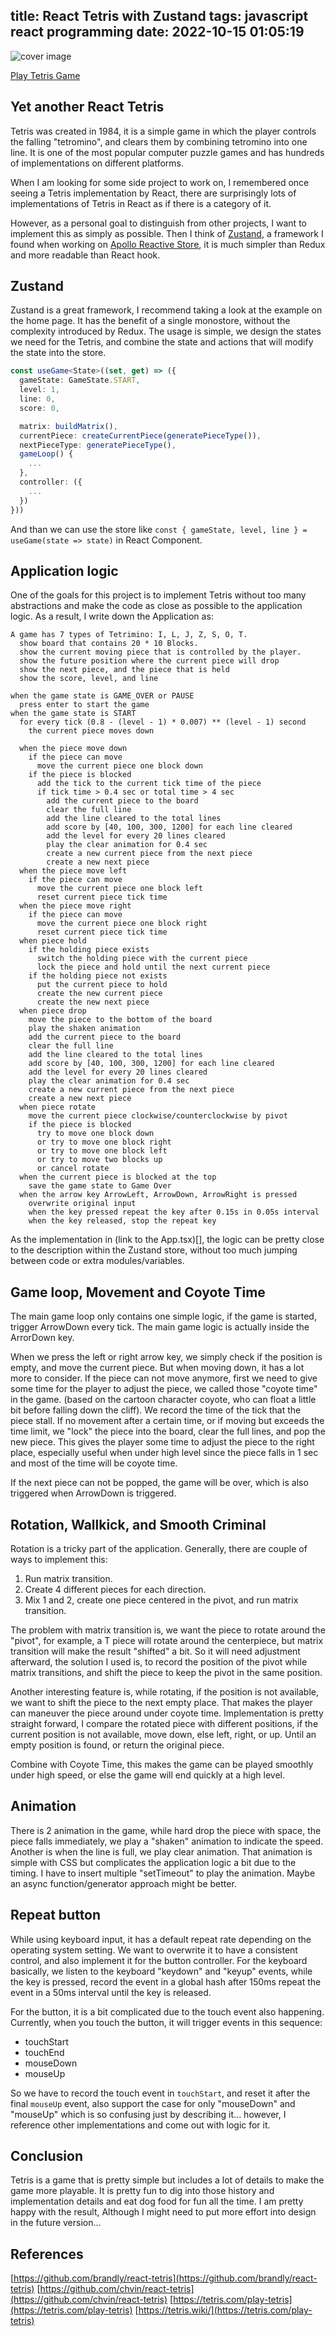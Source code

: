 title: React Tetris with Zustand
tags: javascript react programming
date: 2022-10-15 01:05:19
---


![cover image](tetris.png)

[Play Tetris Game](https://neethack.com/react-tetris)

## Yet another React Tetris

Tetris was created in 1984, it is a simple game in which the player controls the falling "tetromino", and clears them by combining tetromino into one line. It is one of the most popular computer puzzle games and has hundreds of implementations on different platforms. 

When I am looking for some side project to work on, I remembered once seeing a Tetris implementation by React, there are surprisingly lots of implementations of Tetris in React as if there is a category of it.

However, as a personal goal to distinguish from other projects, I want to implement this as simply as possible. Then I think of [Zustand](https://github.com/pmndrs/zustand), a framework I found when working on [Apollo Reactive Store](https://github.com/Rafe/apollo-reactive-store), it is much simpler than Redux and more readable than React hook.

## Zustand

Zustand is a great framework, I recommend taking a look at the example on the home page. It has the benefit of a single monostore, without the complexity introduced by Redux. The usage is simple, we design the states we need for the Tetris, and combine the state and actions that will modify the state into the store.

```typescript
const useGame<State>((set, get) => ({
  gameState: GameState.START,
  level: 1,
  line: 0,
  score: 0,

  matrix: buildMatrix(),
  currentPiece: createCurrentPiece(generatePieceType()),
  nextPieceType: generatePieceType(),
  gameLoop() {
    ...
  },
  controller: ({
    ...
  })
}))
```

And than we can use the store like `const { gameState, level, line } = useGame(state => state)` in React Component.

## Application logic

One of the goals for this project is to implement Tetris without too many abstractions and make the code as close as possible to the application logic. As a result, I write down the Application as:

```
A game has 7 types of Tetrimino: I, L, J, Z, S, O, T.
  show board that contains 20 * 10 Blocks.
  show the current moving piece that is controlled by the player.
  show the future position where the current piece will drop
  show the next piece, and the piece that is held
  show the score, level, and line

when the game state is GAME_OVER or PAUSE
  press enter to start the game
when the game state is START
  for every tick (0.8 - (level - 1) * 0.007) ** (level - 1) second
    the current piece moves down

  when the piece move down
    if the piece can move
      move the current piece one block down
    if the piece is blocked
      add the tick to the current tick time of the piece
      if tick time > 0.4 sec or total time > 4 sec
        add the current piece to the board
        clear the full line
        add the line cleared to the total lines
        add score by [40, 100, 300, 1200] for each line cleared
        add the level for every 20 lines cleared
        play the clear animation for 0.4 sec
        create a new current piece from the next piece
        create a new next piece
  when the piece move left
    if the piece can move
      move the current piece one block left
      reset current piece tick time
  when the piece move right
    if the piece can move
      move the current piece one block right
      reset current piece tick time
  when piece hold
    if the holding piece exists
      switch the holding piece with the current piece
      lock the piece and hold until the next current piece
    if the holding piece not exists
      put the current piece to hold
      create the new current piece
      create the new next piece
  when piece drop
    move the piece to the bottom of the board
    play the shaken animation
    add the current piece to the board
    clear the full line
    add the line cleared to the total lines
    add score by [40, 100, 300, 1200] for each line cleared
    add the level for every 20 lines cleared
    play the clear animation for 0.4 sec
    create a new current piece from the next piece
    create a new next piece
  when piece rotate
    move the current piece clockwise/counterclockwise by pivot
    if the piece is blocked
      try to move one block down
      or try to move one block right
      or try to move one block left
      or try to move two blocks up
      or cancel rotate
  when the current piece is blocked at the top
    save the game state to Game Over
  when the arrow key ArrowLeft, ArrowDown, ArrowRight is pressed
    overwrite original input
    when the key pressed repeat the key after 0.15s in 0.05s interval
    when the key released, stop the repeat key
```

As the implementation in (link to the App.tsx)[], the logic can be pretty close to the description within the Zustand store, without too much jumping between code or extra modules/variables.

## Game loop, Movement and Coyote Time

The main game loop only contains one simple logic, if the game is started, trigger ArrowDown every tick. The main game logic is actually inside the ArrorDown key.

When we press the left or right arrow key, we simply check if the position is empty, and move the current piece. But when moving down, it has a lot more to consider. If the piece can not move anymore, first we need to give some time for the player to adjust the piece, we called those "coyote time" in the game. (based on the cartoon character coyote, who can float a little bit before falling down the cliff). We record the time of the tick that the piece stall. If no movement after a certain time, or if moving but exceeds the time limit, we "lock" the piece into the board, clear the full lines, and pop the new piece. This gives the player some time to adjust the piece to the right place, especially useful when under high level since the piece falls in 1 sec and most of the time will be coyote time.

If the next piece can not be popped, the game will be over, which is also triggered when ArrowDown is triggered.

## Rotation, Wallkick, and Smooth Criminal

Rotation is a tricky part of the application. Generally, there are couple of ways to implement this:

1. Run matrix transition.
2. Create 4 different pieces for each direction.
3. Mix 1 and 2, create one piece centered in the pivot, and run matrix transition.

The problem with matrix transition is, we want the piece to rotate around the "pivot", for example, a T piece will rotate around the centerpiece, but matrix transition will make the result "shifted" a bit. So it will need adjustment afterward, the solution I used is, to record the position of the pivot while matrix transitions, and shift the piece to keep the pivot in the same position.

Another interesting feature is, while rotating, if the position is not available, we want to shift the piece to the next empty place. That makes the player can maneuver the piece around under coyote time. Implementation is pretty straight forward, I compare the rotated piece with different positions, if the current position is not available, move down, else left, right, or up. Until an empty position is found, or return the original piece. 

Combine with Coyote Time, this makes the game can be played smoothly under high speed, or else the game will end quickly at a high level.

## Animation

There is 2 animation in the game, while hard drop the piece with space, the piece falls immediately, we play a "shaken" animation to indicate the speed. Another is when the line is full, we play clear animation. That animation is simple with CSS but complicates the application logic a bit due to the timing. I have to insert multiple "setTimeout" to play the animation. Maybe an async function/generator approach might be better.

## Repeat button

While using keyboard input, it has a default repeat rate depending on the operating system setting. We want to overwrite it to have a consistent control, and also implement it for the button controller. For the keyboard basically, we listen to the keyboard "keydown" and "keyup" events, while the key is pressed, record the event in a global hash after 150ms repeat the event in a 50ms interval until the key is released.

For the button, it is a bit complicated due to the touch event also happening. Currently, when you touch the button, it will trigger events in this sequence:

- touchStart
- touchEnd
- mouseDown
- mouseUp

So we have to record the touch event in `touchStart`, and reset it after the final `mouseUp` event, also support the case for only "mouseDown" and "mouseUp" which is so confusing just by describing it... however, I reference other implementations and come out with logic for it.

## Conclusion

Tetris is a game that is pretty simple but includes a lot of details to make the game more playable. It is pretty fun to dig into those history and implementation details and eat dog food for fun all the time. I am pretty happy with the result, Although I might need to put more effort into design in the future version...

## References

[https://github.com/brandly/react-tetris](https://github.com/brandly/react-tetris)
[https://github.com/chvin/react-tetris](https://github.com/chvin/react-tetris)
[https://tetris.com/play-tetris](https://tetris.com/play-tetris)
[https://tetris.wiki/](https://tetris.com/play-tetris)